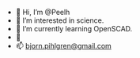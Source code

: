 - 👋 Hi, I’m @Peelh
- 👀 I’m interested in science.
- 🌱 I’m currently learning OpenSCAD.
- 💞️
- 📫 bjorn.pihlgren@gmail.com

<!---
Peelh/Peelh is a ✨ special ✨ repository because its `README.md` (this file) appears on your GitHub profile.
You can click the Preview link to take a look at your changes.
--->
